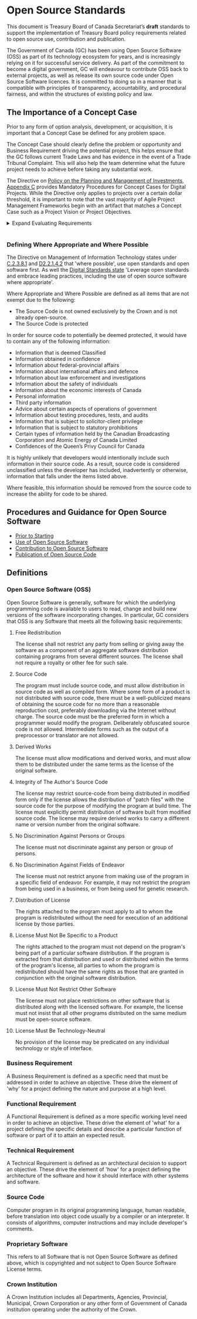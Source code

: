 # Open Source Standards

This document is Treasury Board of Canada Secretariat’s **draft** standards to support the implementation of Treasury Board policy requirements related to open source use, contribution and publication.

The Government of Canada (GC) has been using Open Source Software (OSS) as part of its technology ecosystem for years, and is increasingly relying on it for successful service delivery.
As part of the commitment to become a digital government, GC will endeavour to contribute OSS back to external projects, as well as release its own source code under Open Source Software licences.
It is committed to doing so in a manner that is compatible with principles of transparency, accountability, and procedural fairness, and within the structures of existing policy and law.

## The Importance of a Concept Case

Prior to any form of option analysis, development, or acquisition, it is important that a Concept Case be defined for any problem space.

The Concept Case should clearly define the problem or opportunity and Business Requirement driving the potential project, this helps ensure that the GC follows current Trade Laws and has evidence in the event of a Trade Tribunal Complaint. This will also help the team determine what the future project needs to achieve before taking any substantial work.

The Directive on [Policy on the Planning and Management of Investments, Appendix C](https://www.tbs-sct.gc.ca/pol/doc-eng.aspx?id=32593) provides Mandatory Procedures for Concept Cases for Digital Projects. While the Directive only applies to projects over a certain dollar threshold, it is important to note that the vast majority of Agile Project Management Frameworks begin with an artifact that matches a Concept Case such as a Project Vision or Project Objectives.

<details>
    <summary>Expand Evaluating Requirements</summary>

<h3>Evaluate Requirements</h3>
<p>Technical and Functional requirements cannot be used as justification for the purpose of evaluation of Open Source Software to proprietary Software, only Business requirements.</p>

<p>The following are examples of elements that can be taken into consideration in the creation of business requirements, but it's important to remember that procurement rules may require that business requirements permit the bidding of both proprietary and Open Source Software.</p>

<h4>The Use of International or Canadian Standards</h4>

<p>The GC may set its requirements such that the underlying application conform to International or Canadian Standards, such as but not limited to the official languages requiring Software be available in both official languages.</p>

<h4>Flexibility of the License</h4>

<p>Open Source Software licenses can provide more flexibility then a proprietary license for the product of your concept case.</p>

<p>In the case that Software could be reused, the GC may set its requirement such that the Software being procured be used in subsequent projects in the GC. The licensor can grant such right of re-use as required, but by its nature all Open Source Software would be compliant with this request by default.</p>

<h4>Ability to use for any Purpose</h4>

<p>The GC may set its requirements such that Software be used for any purpose, having no restrictions in how it can be used, or allow others to use the Software.</p>

<h4>The Ability to Evaluate the Code</h4>

<p>The GC may set its requirements such that the source-code be available for audit by a third party to identify quality, functionality and security of the Software. </p>

<h4>The Alignment with Open Government</h4>

<p>In addition the GC may set its requirements such that the source-code be provided to the public to enable greater transparency and align with <a href="https://www.canada.ca/en/government/system/digital-government/improving-digital-services/digital9charter.html">Open Government principles of the D9</a>. </p>

<h4>The Ability to Distribute the Software</h4>

<p>The GC may set its requirements such that the Software be available for distribution to anyone of its choice to ensure that other crown institutions do not need to become customers of the original vendor in order to access and use services provided by another agency. For example the federal crown may wish to be able to provide the Software at no extra costs to provincial or municipal institutions.</p>

</details>

<br/>

### Defining Where Appropriate and Where Possible

The Directive on Management of Information Technology states under [C.2.3.8.1](https://www.tbs-sct.gc.ca/pol/doc-eng.aspx?id=15249&section=procedure&p=C) and [D2.2.1.4.2](https://www.tbs-sct.gc.ca/pol/doc-eng.aspx?id=15249&section=procedure&p=D) that 'where possible', use open standards and open software first. As well the [Digital Standards state](https://www.canada.ca/en/government/system/digital-government/government-canada-digital-standards.html) 'Leverage open standards and embrace leading practices, including the use of open source software where appropriate'.

Where Appropriate and Where Possible are defined as all items that are not exempt due to the following:

- The Source Code is not owned exclusively by the Crown and is not already open-source.
- The Source Code is protected

In order for source code to potentially be deemed protected, it would have to contain any of the following information:

- Information that is deemed Classified
- Information obtained in confidence
- Information about federal-provincial affairs
- Information about international affairs and defence
- Information about law enforcement and investigations
- Information about the safety of individuals
- Information about the economic interests of Canada
- Personal information
- Third party information
- Advice about certain aspects of operations of government
- Information about testing procedures, tests, and audits
- Information that is subject to solicitor-client privilege
- Information that is subject to statutory prohibitions
- Certain types of information held by the Canadian Broadcasting Corporation and Atomic Energy of Canada Limited
- Confidences of the Queen’s Privy Council for Canada

It is highly unlikely that developers would intentionally include such information in their source code. As a result, source code is considered unclassified unless the developer has included, inadvertently or otherwise, information that falls under the items listed above.

Where feasible, this information should be removed from the source code to increase the ability for code to be shared.

## Procedures and Guidance for Open Source Software

- [Prior to Starting](guides/prior-to-starting.md)
- [Use of Open Source Software](guides/using-open-source-software.md)
- [Contribution to Open Source Software](guides/contributing-to-open-source-software.md)
- [Publication of Open Source Code](guides/publishing-open-source-code.md)

## Definitions

### Open Source Software (OSS)

Open Source Software is generally, software for which the underlying programming code is available to users to read, change and build new versions of the software incorporating changes. In particular, GC considers that OSS is any Software that meets all the following basic requirements:

1. Free Redistribution

    The license shall not restrict any party from selling or giving away the software as a component of an aggregate software distribution containing programs from several different sources. The license shall not require a royalty or other fee for such sale.

2. Source Code

    The program must include source code, and must allow distribution in source code as well as compiled form. Where some form of a product is not distributed with source code, there must be a well-publicized means of obtaining the source code for no more than a reasonable reproduction cost, preferably downloading via the Internet without charge. The source code must be the preferred form in which a programmer would modify the program. Deliberately obfuscated source code is not allowed. Intermediate forms such as the output of a preprocessor or translator are not allowed.

3. Derived Works

    The license must allow modifications and derived works, and must allow them to be distributed under the same terms as the license of the original software.

4. Integrity of The Author's Source Code

    The license may restrict source-code from being distributed in modified form only if the license allows the distribution of "patch files" with the source code for the purpose of modifying the program at build time. The license must explicitly permit distribution of software built from modified source code. The license may require derived works to carry a different name or version number from the original software.

5. No Discrimination Against Persons or Groups

    The license must not discriminate against any person or group of persons.

6. No Discrimination Against Fields of Endeavor

    The license must not restrict anyone from making use of the program in a specific field of endeavor. For example, it may not restrict the program from being used in a business, or from being used for genetic research.

7. Distribution of License

    The rights attached to the program must apply to all to whom the program is redistributed without the need for execution of an additional license by those parties.

8. License Must Not Be Specific to a Product

    The rights attached to the program must not depend on the program's being part of a particular software distribution. If the program is extracted from that distribution and used or distributed within the terms of the program's license, all parties to whom the program is redistributed should have the same rights as those that are granted in conjunction with the original software distribution.

9. License Must Not Restrict Other Software

    The license must not place restrictions on other software that is distributed along with the licensed software. For example, the license must not insist that all other programs distributed on the same medium must be open-source software.

10. License Must Be Technology-Neutral

    No provision of the license may be predicated on any individual technology or style of interface.

### Business Requirement

A Business Requirement is defined as a specific need that must be addressed in order to achieve an objective. These drive the element of 'why' for a project defining the nature and purpose at a high level.

### Functional Requirement

A Functional Requirement is defined as a more specific working level need in order to achieve an objective. These drive the element of 'what' for a project defining the specific details and describe a particular function of software or part of it to attain an expected result.

### Technical Requirement

A Technical Requirement is defined as an architectural decision to support an objective. These drive the element of 'how' for a project defining the architecture of the software and how it should interface with other systems and software.

### Source Code

Computer program in its original programming language, human readable, before translation into object code usually by a compiler or an interpreter. It consists of algorithms, computer instructions and may include developer's comments.

### Proprietary Software

This refers to all Software that is not Open Source Software as defined above, which is copyrighted and not subject to Open Source Software License terms.

### Crown Institution

A Crown Institution includes all Departments, Agencies, Provincial, Municipal, Crown Corporation or any other form of Government of Canada institution operating under the authority of the Crown.
